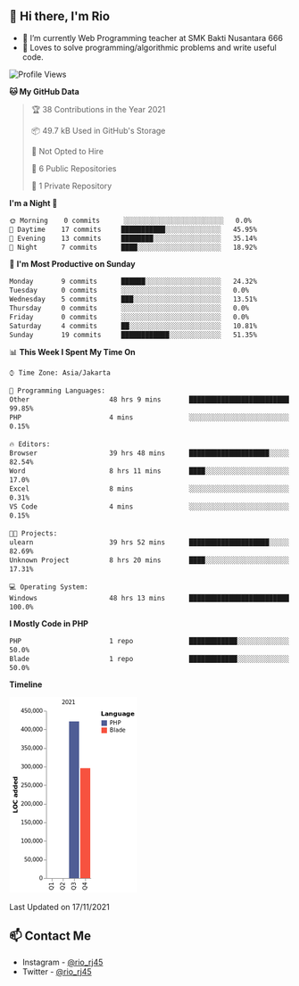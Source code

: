 ## 👋 Hi there, I'm Rio 

-  🔭 I’m currently Web Programming teacher at SMK Bakti Nusantara 666
-  💬 Loves to solve programming/algorithmic problems and write useful code.

<!--START_SECTION:waka-->
![Profile Views](http://img.shields.io/badge/Profile%20Views-213-blue)

**🐱 My GitHub Data** 

> 🏆 38 Contributions in the Year 2021
 > 
> 📦 49.7 kB Used in GitHub's Storage 
 > 
> 🚫 Not Opted to Hire
 > 
> 📜 6 Public Repositories 
 > 
> 🔑 1 Private Repository 
 > 
**I'm a Night 🦉** 

```text
🌞 Morning    0 commits      ░░░░░░░░░░░░░░░░░░░░░░░░░   0.0% 
🌆 Daytime    17 commits     ███████████░░░░░░░░░░░░░░   45.95% 
🌃 Evening    13 commits     ████████░░░░░░░░░░░░░░░░░   35.14% 
🌙 Night      7 commits      ████░░░░░░░░░░░░░░░░░░░░░   18.92%

```
📅 **I'm Most Productive on Sunday** 

```text
Monday       9 commits      ██████░░░░░░░░░░░░░░░░░░░   24.32% 
Tuesday      0 commits      ░░░░░░░░░░░░░░░░░░░░░░░░░   0.0% 
Wednesday    5 commits      ███░░░░░░░░░░░░░░░░░░░░░░   13.51% 
Thursday     0 commits      ░░░░░░░░░░░░░░░░░░░░░░░░░   0.0% 
Friday       0 commits      ░░░░░░░░░░░░░░░░░░░░░░░░░   0.0% 
Saturday     4 commits      ██░░░░░░░░░░░░░░░░░░░░░░░   10.81% 
Sunday       19 commits     ████████████░░░░░░░░░░░░░   51.35%

```


📊 **This Week I Spent My Time On** 

```text
⌚︎ Time Zone: Asia/Jakarta

💬 Programming Languages: 
Other                    48 hrs 9 mins       █████████████████████████   99.85% 
PHP                      4 mins              ░░░░░░░░░░░░░░░░░░░░░░░░░   0.15%

🔥 Editors: 
Browser                  39 hrs 48 mins      ████████████████████░░░░░   82.54% 
Word                     8 hrs 11 mins       ████░░░░░░░░░░░░░░░░░░░░░   17.0% 
Excel                    8 mins              ░░░░░░░░░░░░░░░░░░░░░░░░░   0.31% 
VS Code                  4 mins              ░░░░░░░░░░░░░░░░░░░░░░░░░   0.15%

🐱‍💻 Projects: 
ulearn                   39 hrs 52 mins      ████████████████████░░░░░   82.69% 
Unknown Project          8 hrs 20 mins       ████░░░░░░░░░░░░░░░░░░░░░   17.31%

💻 Operating System: 
Windows                  48 hrs 13 mins      █████████████████████████   100.0%

```

**I Mostly Code in PHP** 

```text
PHP                      1 repo              ████████████░░░░░░░░░░░░░   50.0% 
Blade                    1 repo              ████████████░░░░░░░░░░░░░   50.0%

```


**Timeline**

![Chart not found](https://raw.githubusercontent.com/neushepa/neushepa/main/charts/bar_graph.png) 


 Last Updated on 17/11/2021
<!--END_SECTION:waka-->

## 📫 Contact Me
- Instagram - [@rio_rj45](https://www.instagram.com/rio_rj45/)
- Twitter - [@rio_rj45](https://twitter.com/rio_rj45)
